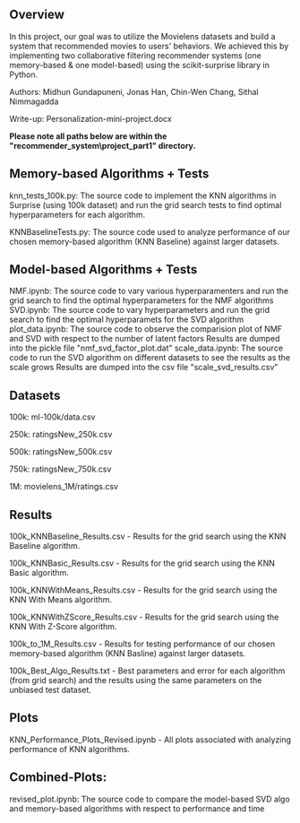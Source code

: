 Overview
--------
In this project, our goal was to utilize the Movielens datasets and build a system that recommended movies to users' behaviors.
We achieved this by implementing two collaborative filtering recommender systems (one memory-based & one model-based) using the scikit-surprise library in Python.


Authors: Midhun Gundapuneni, Jonas Han, Chin-Wen Chang, Sithal Nimmagadda


Write-up: Personalization-mini-project.docx



**Please note all paths below are within the "recommender_system\project_part1" directory.**

Memory-based Algorithms + Tests
-------------------------------
knn_tests_100k.py: The source code to implement the KNN algorithms in Surprise (using 100k dataset) and run the grid search tests to find optimal hyperparameters for each algorithm.

KNNBaselineTests.py: The source code used to analyze performance of our chosen memory-based algorithm (KNN Baseline) against larger datasets. 


Model-based Algorithms + Tests
------------------------------

NMF.ipynb: The source code to vary various hyperparamenters and run the grid search to find the optimal hyperparameters for the NMF algorithms
SVD.ipynb: The source code to vary hyperparameters and run the grid search to find the optimal hyperparamets for the SVD algorithm
plot_data.ipynb: The source code to observe the comparision plot of NMF and SVD with respect to the number of latent factors
				 Results are dumped into the pickle file "nmf_svd_factor_plot.dat"
scale_data.ipynb: The source code to run the SVD algorithm on different datasets to see the results as the scale grows
				  Results are dumped into the csv file "scale_svd_results.csv"


Datasets
--------
100k: ml-100k/data.csv

250k: ratingsNew_250k.csv

500k: ratingsNew_500k.csv

750k: ratingsNew_750k.csv

1M: movielens_1M/ratings.csv


Results
-------
100k_KNNBaseline_Results.csv - Results for the grid search using the KNN Baseline algorithm.

100k_KNNBasic_Results.csv - Results for the grid search using the KNN Basic algorithm.

100k_KNNWithMeans_Results.csv - Results for the grid search using the KNN With Means algorithm.

100k_KNNWithZScore_Results.csv - Results for the grid search using the KNN With Z-Score algorithm.

100k_to_1M_Results.csv - Results for testing performance of our chosen memory-based algorithm (KNN Basline) against larger datasets.

100k_Best_Algo_Results.txt - Best parameters and error for each algorithm (from grid search) and the results using the same parameters on the unbiased test dataset.


Plots
-----
KNN_Performance_Plots_Revised.ipynb - All plots associated with analyzing performance of KNN algorithms.


Combined-Plots:
------------------------------

revised_plot.ipynb: The source code to compare the model-based SVD algo and memory-based algorithms with respect to performance and time